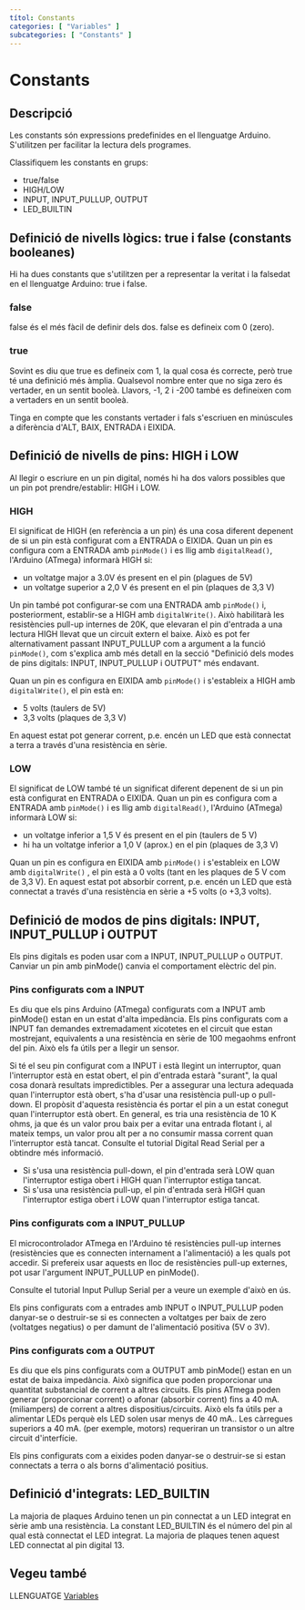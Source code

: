 ```yaml
---
títol: Constants
categories: [ "Variables" ]
subcategories: [ "Constants" ]
---
```


# Constants

## Descripció

Les constants són expressions predefinides en el llenguatge Arduino. S'utilitzen per facilitar la lectura dels programes.

Classifiquem les constants en grups:
- true/false
- HIGH/LOW
- INPUT, INPUT_PULLUP, OUTPUT
- LED_BUILTIN

## Definició de nivells lògics: true i false (constants booleanes)

Hi ha dues constants que s'utilitzen per a representar la veritat i la falsedat en el llenguatge Arduino: true i false.

### false

false és el més fàcil de definir dels dos. false es defineix com 0 (zero).

### true

Sovint es diu que true es defineix com 1, la qual cosa és correcte, però true té una definició més àmplia. Qualsevol nombre enter que no siga zero és vertader, en un sentit booleà. Llavors, -1, 2 i -200 també es defineixen com a vertaders en un sentit booleà.

Tinga en compte que les constants vertader i fals s'escriuen en minúscules a diferència d'ALT, BAIX, ENTRADA i EIXIDA.

## Definició de nivells de pins: HIGH i LOW

Al llegir o escriure en un pin digital, només hi ha dos valors possibles que un pin pot prendre/establir: HIGH i LOW.

### HIGH

El significat de HIGH (en referència a un pin) és una cosa diferent depenent de si un pin està configurat com a ENTRADA o EIXIDA. Quan un pin es configura com a ENTRADA amb `pinMode()` i es llig amb `digitalRead()`, l'Arduino (ATmega) informarà HIGH si:
- un voltatge major a 3.0V és present en el pin (plagues de 5V)
- un voltatge superior a 2,0 V és present en el pin (plaques de 3,3 V)

Un pin també pot configurar-se com una ENTRADA amb `pinMode()` i, posteriorment, establir-se a HIGH amb `digitalWrite()`. Això habilitarà les resistències pull-up internes de 20K, que elevaran el pin d'entrada a una lectura HIGH llevat que un circuit extern el baixe. Això es pot fer alternativament passant INPUT_PULLUP com a argument a la funció `pinMode()`, com s'explica amb més detall en la secció "Definició dels modes de pins digitals: INPUT, INPUT_PULLUP i OUTPUT" més endavant.

Quan un pin es configura en EIXIDA amb `pinMode()` i s'estableix a HIGH amb `digitalWrite()`, el pin està en:
- 5 volts (taulers de 5V)
- 3,3 volts (plaques de 3,3 V)

En aquest estat pot generar corrent, p.e. encén un LED que està connectat a terra a través d'una resistència en sèrie.

### LOW

El significat de LOW també té un significat diferent depenent de si un pin està configurat en ENTRADA o EIXIDA. Quan un pin es configura com a ENTRADA amb `pinMode()` i es llig amb `digitalRead()`, l'Arduino (ATmega) informarà LOW si:
- un voltatge inferior a 1,5 V és present en el pin (taulers de 5 V)
- hi ha un voltatge inferior a 1,0 V (aprox.) en el pin (plaques de 3,3 V)

Quan un pin es configura en EIXIDA amb `pinMode()` i s'estableix en LOW amb `digitalWrite()` , el pin està a 0 volts (tant en les plaques de 5 V com de 3,3 V). En aquest estat pot absorbir corrent, p.e. encén un LED que està connectat a través d'una resistència en sèrie a +5 volts (o +3,3 volts).

## Definició de modos de pins digitals: INPUT, INPUT_PULLUP i OUTPUT

Els pins digitals es poden usar com a INPUT, INPUT_PULLUP o OUTPUT. Canviar un pin amb pinMode() canvia el comportament elèctric del pin.

### Pins configurats com a INPUT

Es diu que els pins Arduino (ATmega) configurats com a INPUT amb pinMode() estan en un estat d'alta impedància. Els pins configurats com a INPUT fan demandes extremadament xicotetes en el circuit que estan mostrejant, equivalents a una resistència en sèrie de 100 megaohms enfront del pin. Això els fa útils per a llegir un sensor.

Si té el seu pin configurat com a INPUT i està llegint un interruptor, quan l'interruptor està en estat obert, el pin d'entrada estarà "surant", la qual cosa donarà resultats impredictibles. Per a assegurar una lectura adequada quan l'interruptor està obert, s'ha d'usar una resistència pull-up o pull-down. El propòsit d'aquesta resistència és portar el pin a un estat conegut quan l'interruptor està obert. En general, es tria una resistència de 10 K ohms, ja que és un valor prou baix per a evitar una entrada flotant i, al mateix temps, un valor prou alt per a no consumir massa corrent quan l'interruptor està tancat. Consulte el tutorial Digital Read Serial per a obtindre més informació.
- Si s'usa una resistència pull-down, el pin d'entrada serà LOW quan l'interruptor estiga obert i HIGH quan l'interruptor estiga tancat.
- Si s'usa una resistència pull-up, el pin d'entrada serà HIGH quan l'interruptor estiga obert i LOW quan l'interruptor estiga tancat.

### Pins configurats com a INPUT_PULLUP

El microcontrolador ATmega en l'Arduino té resistències pull-up internes (resistències que es connecten internament a l'alimentació) a les quals pot accedir. Si prefereix usar aquests en lloc de resistències pull-up externes, pot usar l'argument INPUT_PULLUP en pinMode().

Consulte el tutorial Input Pullup Serial per a veure un exemple d'això en ús.

Els pins configurats com a entrades amb INPUT o INPUT_PULLUP poden danyar-se o destruir-se si es connecten a voltatges per baix de zero (voltatges negatius) o per damunt de l'alimentació positiva (5V o 3V).

### Pins configurats com a OUTPUT

Es diu que els pins configurats com a OUTPUT amb pinMode() estan en un estat de baixa impedància. Això significa que poden proporcionar una quantitat substancial de corrent a altres circuits. Els pins ATmega poden generar (proporcionar corrent) o afonar (absorbir corrent) fins a 40 mA. (miliampers) de corrent a altres dispositius/circuits. Això els fa útils per a alimentar LEDs perquè els LED solen usar menys de 40 mA.. Les càrregues superiors a 40 mA. (per exemple, motors) requeriran un transistor o un altre circuit d'interfície.

Els pins configurats com a eixides poden danyar-se o destruir-se si estan connectats a terra o als borns d'alimentació positius.

## Definició d'integrats: LED_BUILTIN

La majoria de plaques Arduino tenen un pin connectat a un LED integrat en sèrie amb una resistència. La constant LED_BUILTIN és el número del pin al qual està connectat el LED integrat. La majoria de plaques tenen aquest LED connectat al pin digital 13.

## Vegeu també

LLENGUATGE [Variables](../../Variables.md)  

